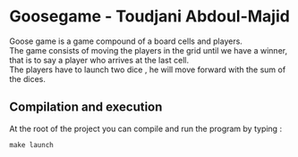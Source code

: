 # Goosegame - Toudjani Abdoul-Majid 
Goose game is a game compound of a board cells and players.<br/>
The game consists of moving the players in the grid until we have a winner, that is to say a player who arrives at the last cell.<br/>
The players have to launch two dice , he will move forward with the sum of the dices.

## Compilation and execution 
At the root of the project you can compile and run the program by typing :
```
make launch
```
